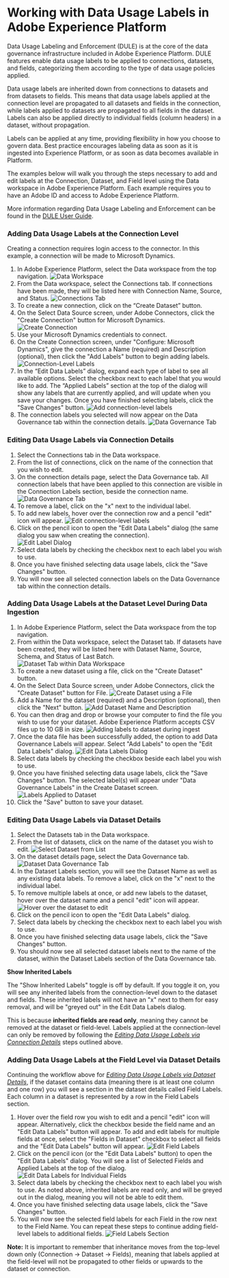 # Working with Data Usage Labels in Adobe Experience Platform

Data Usage Labeling and Enforcement (DULE) is at the core of the data governance infrastructure included in Adobe Experience Platform. DULE features enable data usage labels to be applied to connections, datasets, and fields, categorizing them according to the type of data usage policies applied.

Data usage labels are inherited down from connections to datasets and from datasets to fields. This means that data usage labels applied at the connection level are propagated to all datasets and fields in the connection, while labels applied to datasets are propagated to all fields in the dataset. Labels can also be applied directly to individual fields (column headers) in a dataset, without propagation.

Labels can be applied at any time, providing flexibility in how you choose to govern data. Best practice encourages labeling data as soon as it is ingested into Experience Platform, or as soon as data becomes available in Platform.

The examples below will walk you through the steps necessary to add and edit labels at the Connection, Dataset, and Field level using the Data workspace in Adobe Experience Platform. Each example requires you to have an Adobe ID and access to Adobe Experience Platform.

More information regarding Data Usage Labeling and Enforcement can be found in the [DULE User Guide](dule_overview.md).

### Adding Data Usage Labels at the Connection Level
Creating a connection requires login access to the connector. In this example, a connection will be made to Microsoft Dynamics.

1. In Adobe Experience Platform, select the Data workspace from the top navigation.
![Data Workspace](DataWorkspace.png)
1. From the Data workspace, select the Connections tab. If connections have been made, they will be listed here with Connection Name, Source, and Status.
![Connections Tab](DataWorkspaceList.png)
1. To create a new connection, click on the “Create Dataset” button.
1. On the Select Data Source screen, under Adobe Connectors, click the "Create Connection" button for Microsoft Dynamics.
![Create Connection](ConnectionCreate.png)
1. Use your Microsoft Dynamics credentials to connect.
1. On the Create Connection screen, under "Configure: Microsoft Dynamics", give the connection a Name (required) and Description (optional), then click the "Add Labels" button to begin adding labels.
![Connection-Level Labels](ConnectionAddLabels.png)
1. In the “Edit Data Labels” dialog, expand each type of label to see all available options. Select the checkbox next to each label that you would like to add. The “Applied Labels” section at the top of the dialog will show any labels that are currently applied, and will update when you save your changes. Once you have finished selecting labels, click the "Save Changes" button. 
![Add connection-level labels](ConnectionAddLabelsDialog.png)
1. The connection labels you selected will now appear on the Data Governance tab within the connection details.
![Data Governance Tab](ConnectionDetailsDataGovernance.png)

### Editing Data Usage Labels via Connection Details
1. Select the Connections tab in the Data workspace.
1. From the list of connections, click on the name of the connection that you wish to edit.
1. On the connection details page, select the Data Governance tab. All connection labels that have been applied to this connection are visible in the Connection Labels section, beside the connection name.
![Data Governance Tab](ConnectionDetailsDataGovernance.png)
1. To remove a label, click on the "x" next to the individual label.
1. To add new labels, hover over the connection row and a pencil "edit" icon will appear.
![Edit connection-level labels](ConnectionLabels.png)
1. Click on the pencil icon to open the "Edit Data Labels" dialog (the same dialog you saw when creating the connection).  
![Edit Label Dialog](ConnectionLabelsDialog.png)
1. Select data labels by checking the checkbox next to each label you wish to use. 
1. Once you have finished selecting data usage labels, click the "Save Changes" button. 
1. You will now see all selected connection labels on the Data Governance tab within the connection details.

### Adding Data Usage Labels at the Dataset Level During Data Ingestion
1. In Adobe Experience Platform, select the Data workspace from the top navigation.
1. From within the Data workspace, select the Dataset tab. If datasets have been created, they will be listed here with Dataset Name, Source, Schema, and Status of Last Batch.
![Dataset Tab within Data Workspace](DatasetListView.png)
1. To create a new dataset using a file, click on the "Create Dataset" button.
1. On the Select Data Source screen, under Adobe Connectors, click the "Create Dataset" button for File.
![Create Dataset using a File](DatasetCreate.png)
1. Add a Name for the dataset (required) and a Description (optional), then click the "Next" button.
![Add Dataset Name and Description](DatasetCreateDataset.png)
1. You can then drag and drop or browse your computer to find the file you wish to use for your dataset. Adobe Experience Platform accepts CSV files up to 10 GB in size.
![Adding labels to dataset during ingest](DatasetLabelsIngest.png)
1. Once the data file has been successfully added, the option to add Data Governance Labels will appear. Select "Add Labels" to open the "Edit Data Labels" dialog.
![Edit Data Labels Dialog](DatasetEditDataLabelsDialog.png)
1. Select data labels by checking the checkbox beside each label you wish to use.
1. Once you have finished selecting data usage labels, click the "Save Changes" button. The selected label(s) will appear under "Data Governance Labels" in the Create Dataset screen.
![Labels Applied to Dataset](DatasetAppliedLabels.png)
1. Click the "Save" button to save your dataset.

### Editing Data Usage Labels via Dataset Details
1. Select the Datasets tab in the Data workspace.
1. From the list of datasets, click on the name of the dataset you wish to edit.
![Select Dataset from List](DatasetEditFromList.png)
1. On the dataset details page, select the Data Governance tab. 
![Dataset Data Governance Tab](DatasetDataGovernanceTab.png)
1. In the Dataset Labels section, you will see the Dataset Name as well as any existing data labels. To remove a label, click on the "x" next to the individual label.  
1. To remove multiple labels at once, or add new labels to the dataset, hover over the dataset name and a pencil "edit" icon will appear. 
![Hover over the dataset to edit](DatasetEditDatasetLabels.png)
1. Click on the pencil icon to open the "Edit Data Labels" dialog.
1. Select data labels by checking the checkbox next to each label you wish to use. 
1. Once you have finished selecting data usage labels, click the "Save Changes" button. 
1. You should now see all selected dataset labels next to the name of the dataset, within the Dataset Labels section of the Data Governance tab.

**Show Inherited Labels** 

The "Show Inherited Labels" toggle is off by default. If you toggle it on, you will see any inherited labels from the connection-level down to the dataset and fields. These inherited labels will not have an "x" next to them for easy removal, and will be "greyed out" in the Edit Data Labels dialog.

This is because **inherited fields are read only**, meaning they cannot be removed at the dataset or field-level. Labels applied at the connection-level can only be removed by following the [_Editing Data Usage Labels via Connection Details_](#Editing-Data-Usage-Labels-via-Connection-Details) steps outlined above. 

### Adding Data Usage Labels at the Field Level via Dataset Details 

Continuing the workflow above for [_Editing Data Usage Labels via Dataset Details_](#editing-data-usage-labels-via-dataset-details), if the dataset contains data (meaning there is at least one column and one row) you will see a section in the dataset details called Field Labels.  Each column in a dataset is represented by a row in the Field Labels section.  

1. Hover over the field row you wish to edit and a pencil "edit" icon will appear. Alternatively, click the checkbox beside the field name and an "Edit Data Labels" button will appear. To add and edit labels for multiple fields at once, select the "Fields in Dataset" checkbox to select all fields and the "Edit Data Labels" button will appear.
![Edit Field Labels](FieldEditDataLabels.png)
1. Click on the pencil icon (or the "Edit Data Labels" button) to open the "Edit Data Labels" dialog. You will see a list of Selected Fields and Applied Labels at the top of the dialog.
![Edit Data Labels for Individual Fields](FieldEditLabelDialog.png)
1. Select data labels by checking the checkbox next to each label you wish to use. As noted above, inherited labels are read only, and will be greyed out in the dialog, meaning you will not be able to edit them.
1. Once you have finished selecting data usage labels, click the "Save Changes" button. 
1. You will now see the selected field labels for each Field in the row next to the Field Name. You can repeat these steps to continue adding field-level labels to additional fields.
![Field Labels Section](FieldsFieldLabelSection.png)


**Note:** It is important to remember that inheritance moves from the top-level down only (Connection → Dataset → Fields), meaning that labels applied at the field-level will not be propagated to other fields or upwards to the dataset or connection.